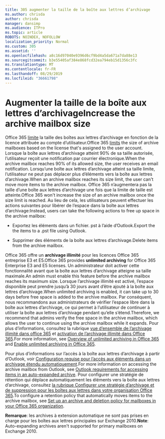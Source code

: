 ```yaml
---
title: 305 augmenter la taille de la boîte aux lettres d’archivage
ms.author: chrisda
author: chrisda
manager: dansimp
ms.audience: ITPro
ms.topic: article
ROBOTS: NOINDEX, NOFOLLOW
localization_priority: Normal
ms.custom: 305
ms.assetid: ''
ms.openlocfilehash: a8c16d97040e9396d6cf9bd4a5da671a7da88e13
ms.sourcegitcommit: b3e55405af384e868fcd32ea794eb15d1356c3fc
ms.translationtype: MT
ms.contentlocale: fr-FR
ms.lasthandoff: 08/29/2019
ms.locfileid: "36661798"
---
```

# <a name="increase-the-archive-mailbox-size"></a><span data-ttu-id="ec58e-102">Augmenter la taille de la boîte aux lettres d’archivage</span><span class="sxs-lookup"><span data-stu-id="ec58e-102">Increase the archive mailbox size</span></span>

<span data-ttu-id="ec58e-103">Office 365 [limite](https://docs.microsoft.com/office365/servicedescriptions/exchange-online-service-description/exchange-online-limits#mailbox-storage-limits) la taille des boîtes aux lettres d’archivage en fonction de la licence attribuée au compte d’utilisateur.</span><span class="sxs-lookup"><span data-stu-id="ec58e-103">Office 365 [limits](https://docs.microsoft.com/office365/servicedescriptions/exchange-online-service-description/exchange-online-limits#mailbox-storage-limits) the size of archive mailboxes based on the license that's assigned to the user account.</span></span> <span data-ttu-id="ec58e-104">Lorsque la boîte aux lettres d’archivage atteint 90% de sa taille autorisée, l’utilisateur reçoit une notification par courrier électronique.</span><span class="sxs-lookup"><span data-stu-id="ec58e-104">When the archive mailbox reaches 90% of its allowed size, the user receives an email notification.</span></span> <span data-ttu-id="ec58e-105">Lorsqu’une boîte aux lettres d’archivage atteint sa taille limite, l’utilisateur ne peut pas déplacer plus d’éléments vers la boîte aux lettres d’archivage.</span><span class="sxs-lookup"><span data-stu-id="ec58e-105">When an archive mailbox reaches its size limit, the user can't move more items to the archive mailbox.</span></span> <span data-ttu-id="ec58e-106">Office 365 n’augmentera pas la taille d’une boîte aux lettres d’archivage une fois que la limite de taille est atteinte.</span><span class="sxs-lookup"><span data-stu-id="ec58e-106">Office 365 won't increase the size of an archive mailbox once the size limit is reached.</span></span> <span data-ttu-id="ec58e-107">Au lieu de cela, les utilisateurs peuvent effectuer les actions suivantes pour libérer de l’espace dans la boîte aux lettres d’archivage:</span><span class="sxs-lookup"><span data-stu-id="ec58e-107">Instead, users can take the following actions to free up space in the archive mailbox:</span></span>

- <span data-ttu-id="ec58e-108">Exportez les éléments dans un fichier. pst à l’aide d’Outlook.</span><span class="sxs-lookup"><span data-stu-id="ec58e-108">Export the the items to a .pst file using Outlook.</span></span>

- <span data-ttu-id="ec58e-109">Supprimer des éléments de la boîte aux lettres d’archivage.</span><span class="sxs-lookup"><span data-stu-id="ec58e-109">Delete items from the archive mailbox.</span></span>

<span data-ttu-id="ec58e-110">Office 365 offre un **archivage illimité** pour les licences Office 365 entreprise E3 et E5.</span><span class="sxs-lookup"><span data-stu-id="ec58e-110">Office 365 provides **unlimited archiving** for Office 365 Enterprise E3 and E5 licenses.</span></span> <span data-ttu-id="ec58e-111">Un administrateur doit activer cette fonctionnalité avant que la boîte aux lettres d’archivage atteigne sa taille maximale.</span><span class="sxs-lookup"><span data-stu-id="ec58e-111">An admin must enable this feature before the archive mailbox reaches its maximum size.</span></span> <span data-ttu-id="ec58e-112">Lorsque l’archivage illimité est activé, l’espace disponible peut prendre jusqu’à 30 jours avant d’être ajouté à la boîte aux lettres d’archivage.</span><span class="sxs-lookup"><span data-stu-id="ec58e-112">When unlimited archiving is enabled, it can take up to 30 days before free space is added to the archive mailbox.</span></span> <span data-ttu-id="ec58e-113">Par conséquent, nous recommandons aux administrateurs de vérifier l’espace libre dans la boîte aux lettres d’archivage, ce qui permet à l’utilisateur de continuer à utiliser la boîte aux lettres d’archivage pendant qu’elle s’étend.</span><span class="sxs-lookup"><span data-stu-id="ec58e-113">Therefore, we recommend that admins verify the free space in the archive mailbox, which allows the user to continue using the archive mailbox while it expands.</span></span> <span data-ttu-id="ec58e-114">Pour plus d’informations, consultez la rubrique [vue d’ensemble de l’archivage illimité dans office 365](https://docs.microsoft.com/office365/securitycompliance/unlimited-archiving) et [activation de l’archivage illimité dans Office 365](https://docs.microsoft.com/office365/securitycompliance/enable-unlimited-archiving).</span><span class="sxs-lookup"><span data-stu-id="ec58e-114">For more information, see [Overview of unlimited archiving in Office 365](https://docs.microsoft.com/office365/securitycompliance/unlimited-archiving) and [Enable unlimited archiving in Office 365](https://docs.microsoft.com/office365/securitycompliance/enable-unlimited-archiving).</span></span>

<span data-ttu-id="ec58e-115">Pour plus d’informations sur l’accès à la boîte aux lettres d’archivage à partir d’Outlook, voir [Configuration requise pour l’accès aux éléments dans un archivage étendu automatiquement](https://docs.microsoft.com/office365/securitycompliance/unlimited-archiving#outlook-requirements-for-accessing-items-in-an-auto-expanded-archive).</span><span class="sxs-lookup"><span data-stu-id="ec58e-115">For more information on accessing the archive mailbox from Outlook, see [Outlook requirements for accessing items in an auto-expanded archive](https://docs.microsoft.com/office365/securitycompliance/unlimited-archiving#outlook-requirements-for-accessing-items-in-an-auto-expanded-archive).</span></span> <span data-ttu-id="ec58e-116">Pour configurer une stratégie de rétention qui déplace automatiquement les éléments vers la boîte aux lettres d’archivage, consultez [la rubrique Configurer une stratégie d’archivage et de suppression pour les boîtes aux lettres dans votre organisation Office 365](https://docs.microsoft.com/office365/securitycompliance/set-up-an-archive-and-deletion-policy-for-mailboxes).</span><span class="sxs-lookup"><span data-stu-id="ec58e-116">To configure a retention policy that automatically moves items to the archive mailbox, see [Set up an archive and deletion policy for mailboxes in your Office 365 organization](https://docs.microsoft.com/office365/securitycompliance/set-up-an-archive-and-deletion-policy-for-mailboxes).</span></span>

<span data-ttu-id="ec58e-117">**Remarque**: les archives à extension automatique ne sont pas prises en charge pour les boîtes aux lettres principales sur Exchange 2010.</span><span class="sxs-lookup"><span data-stu-id="ec58e-117">**Note**: Auto-expanding archives aren't supported for primary mailboxes on Exchange 2010.</span></span>
